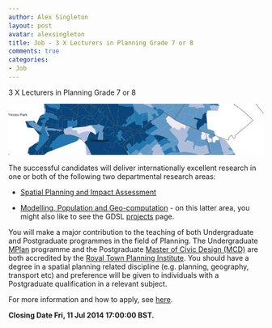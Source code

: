 ```yaml
---
author: Alex Singleton
layout: post
avatar: alexsingleton
title: Job - 3 X Lecturers in Planning Grade 7 or 8
comments: true
categories:
- Job
---
```


3 X Lecturers in Planning Grade 7 or 8

<img src="/public/images/retail_esoc.jpg"></img>

The successful candidates will deliver internationally excellent research in one or both of the following two departmental research areas:

* [Spatial Planning and Impact Assessment](http://www.liv.ac.uk/geography-and-planning/research/spatial-planning-impact-assessment/about/)

* [Modelling, Population and Geo-computation](http://www.liv.ac.uk/geography-and-planning/research/modelling-population-and-geocomputation/about/) - on this latter area, you might also like to see the GDSL [projects](/projects/) page.

You will make a major contribution to the teaching of both Undergraduate and Postgraduate programmes in the field of Planning. The Undergraduate [MPlan](http://www.liv.ac.uk/study/undergraduate/courses/town-and-regional-planning-mplan/overview/) programme and the Postgraduate [Master of Civic Design (MCD)](http://www.liv.ac.uk/study/postgraduate/taught/town-and-regional-planning-mcd/overview/) are both accredited by the [Royal Town Planning Institute](http://www.rtpi.org.uk/). You should have a degree in a spatial planning related discipline (e.g. planning, geography, transport etc) and preference will be given to individuals with a Postgraduate qualification in a relevant subject.

For more information and how to apply, see [here](http://www.liv.ac.uk/working/jobvacancies/currentvacancies/academic/a-507030/).

**Closing Date Fri, 11 Jul 2014 17:00:00 BST.**



